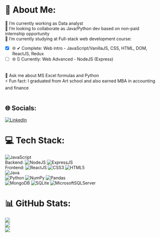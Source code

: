 # 💫 About Me:
🔭 I’m currently working as Data analyst<br>👯 I’m looking to collaborate as Java/Python dev based on non-paid internship opportunity<br>🌱 I’m currently studying at Full-stack web development course:
<br>
- [x] 🌐 ✔ Complete: Web intro - JavaScript/VanillaJS, CSS, HTML, DOM, ReactJS, Redux<br>
- [ ] 🌐 🔃 Currently: Web Advanced - NodeJS (Express)
<br>
💬 Ask me about MS Excel formulas and Python<br>⚡ Fun fact: I graduated from Art school and also earned MBA in accounting and finance<br><br>



## 🌐 Socials:
[![LinkedIn](https://img.shields.io/badge/LinkedIn-%230077B5.svg?logo=linkedin&logoColor=white)](https://linkedin.com/in/arsenbaiseupov) 

# 💻 Tech Stack:
![JavaScript](https://img.shields.io/badge/javascript-%23323330.svg?style=for-the-badge&logo=javascript&logoColor=%23F7DF1E) 
<br> Backend: ![NodeJS](https://img.shields.io/badge/Node.js-43853D?style=for-the-badge&logo=node.js&logoColor=white) ![ExpressJS](https://img.shields.io/badge/Express.js-404D59?style=for-the-badge) 
<br> Frontend: ![ReactJS](https://img.shields.io/badge/React-20232A?style=for-the-badge&logo=react&logoColor=61DAFB) ![CSS3](https://img.shields.io/badge/css3-%231572B6.svg?style=for-the-badge&logo=css3&logoColor=white) ![HTML5](https://img.shields.io/badge/html5-%23E34F26.svg?style=for-the-badge&logo=html5&logoColor=white) 
<br>![Java](https://img.shields.io/badge/java-%23ED8B00.svg?style=for-the-badge&logo=java&logoColor=white)
<br>![Python](https://img.shields.io/badge/python-3670A0?style=for-the-badge&logo=python&logoColor=ffdd54) ![NumPy](https://img.shields.io/badge/numpy-%23013243.svg?style=for-the-badge&logo=numpy&logoColor=white) ![Pandas](https://img.shields.io/badge/pandas-%23150458.svg?style=for-the-badge&logo=pandas&logoColor=white)
<br>![MongoDB](https://img.shields.io/badge/MongoDB-4EA94B?style=for-the-badge&logo=mongodb&logoColor=white) ![SQLite](https://img.shields.io/badge/sqlite-%2307405e.svg?style=for-the-badge&logo=sqlite&logoColor=white) ![MicrosoftSQLServer](https://img.shields.io/badge/Microsoft%20SQL%20Sever-CC2927?style=for-the-badge&logo=microsoft%20sql%20server&logoColor=white)
# 📊 GitHub Stats:
![](https://github-readme-stats.vercel.app/api?username=arsenbai&theme=dark&hide_border=false&include_all_commits=false&count_private=false)<br/>
![](https://github-readme-streak-stats.herokuapp.com/?user=arsenbai&theme=dark&hide_border=false)<br/>
![](https://github-readme-stats.vercel.app/api/top-langs/?username=arsenbai&theme=dark&hide_border=false&include_all_commits=false&count_private=false&layout=compact)
